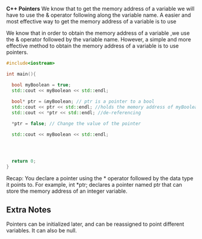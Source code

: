 **C++ Pointers**
We know that to get the memory address of a variable we will have to use the & operator following along the variable name. A easier and most effective way to get the memory address of a variable is to use 

We know that in order to obtain the memory address of a variable ,we use the & operator followed by the variable name. However, a simple and more effective method to obtain the memory address of a variable is to use pointers.

```cpp
#include<iostream>

int main(){

  bool myBoolean = true;
  std::cout << myBoolean << std::endl;
  
  bool* ptr = &myBoolean; // ptr is a pointer to a bool
  std::cout << ptr << std::endl; //holds the memory address of myBoolean
  std::cout << *ptr << std::endl; //de-referencing

  *ptr = false; // Change the value of the pointer

  std::cout << myBoolean << std::endl;




  return 0;
}
``````

Recap:
You declare a pointer using the * operator followed by the data type it points to. For example, int *ptr; declares a pointer named ptr that can store the memory address of an integer variable.

## Extra Notes 

Pointers can be initialized later, and can be reassigned to point different variables. It can also be null. 

```cpp

```````